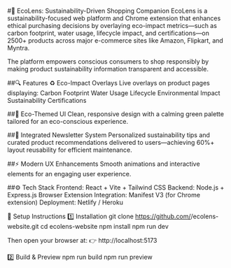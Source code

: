 #🌿 EcoLens: Sustainability-Driven Shopping Companion
EcoLens is a sustainability-focused web platform and Chrome extension that enhances ethical purchasing decisions by overlaying eco-impact metrics—such as carbon footprint, water usage, lifecycle impact, and certifications—on 2500+ products across major e-commerce sites like Amazon, Flipkart, and Myntra.

The platform empowers conscious consumers to shop responsibly by making product sustainability information transparent and accessible.

##🔍 Features
♻️ Eco-Impact Overlays
Live overlays on product pages displaying:
Carbon Footprint
Water Usage
Lifecycle Environmental Impact
Sustainability Certifications

##🌱 Eco-Themed UI
Clean, responsive design with a calming green palette tailored for an eco-conscious experience.

##📰 Integrated Newsletter System
Personalized sustainability tips and curated product recommendations delivered to users—achieving 60%+ layout reusability for efficient maintenance.

##⚡ Modern UX Enhancements
Smooth animations and interactive elements for an engaging user experience.

##⚙️ Tech Stack
Frontend: React + Vite + Tailwind CSS
Backend: Node.js + Express.js
Browser Extension Integration: Manifest V3 (for Chrome extension)
Deployment: Netlify / Heroku

🚀 Setup Instructions
1️⃣ Installation
git clone https://github.com/<your-username>/ecolens-website.git
cd ecolens-website
npm install
npm run dev

Then open your browser at:
👉 http://localhost:5173

2️⃣ Build & Preview
npm run build
npm run preview
